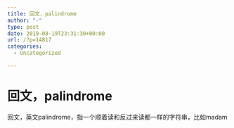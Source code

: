 ```yaml
---
title: 回文，palindrome
author: "-"
type: post
date: 2019-08-19T23:31:30+00:00
url: /?p=14817
categories:
  - Uncategorized

---
```

# 回文，palindrome
回文，英文palindrome，指一个顺着读和反过来读都一样的字符串，比如madam
